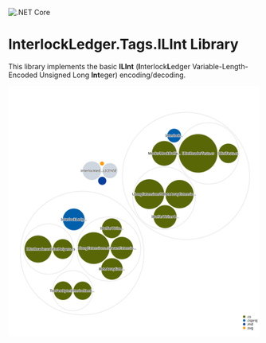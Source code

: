 ![.NET Core](https://github.com/interlockledger/interlockledger-tags-ilint/workflows/.NET%20Core/badge.svg)

# InterlockLedger.Tags.ILInt Library

This library implements the basic **ILInt** (**I**nterlock**L**edger Variable-Length-Encoded Unsigned Long **Int**eger) encoding/decoding.

![Visualization of the codebase](./diagram.svg)
